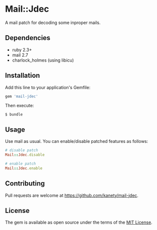 # Mail::Jdec

A mail patch for decoding some inproper mails.

## Dependencies

* ruby 2.3+
* mail 2.7
* charlock_holmes (using libicu)

## Installation

Add this line to your application's Gemfile:

```ruby
gem 'mail-jdec'
```

Then execute:

    $ bundle

## Usage

Use mail as usual. You can enable/disable patched features as follows:

```ruby
# disable patch
Mail::Jdec.disable

# enable patch
Mail::Jdec.enable
```

## Contributing

Pull requests are welcome at https://github.com/kanety/mail-jdec.

## License

The gem is available as open source under the terms of the [MIT License](http://opensource.org/licenses/MIT).

